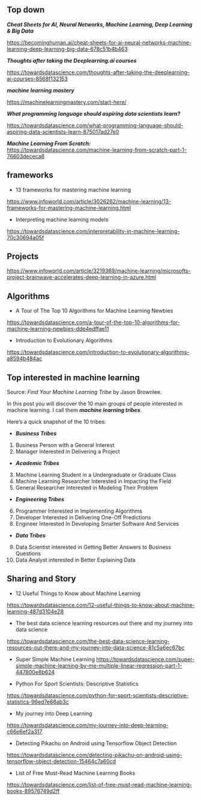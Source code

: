## Top down

***Cheat Sheets for AI, Neural Networks, Machine Learning, Deep Learning & Big Data***

https://becominghuman.ai/cheat-sheets-for-ai-neural-networks-machine-learning-deep-learning-big-data-678c51b4b463

***Thoughts after taking the Deeplearning.ai courses***

https://towardsdatascience.com/thoughts-after-taking-the-deeplearning-ai-courses-8568f132153

***machine learning mastery***

https://machinelearningmastery.com/start-here/

***What programming language should aspiring data scientists learn?***

https://towardsdatascience.com/what-programming-language-should-aspiring-data-scientists-learn-875017ad27e0

***Machine Learning From Scratch:***
https://towardsdatascience.com/machine-learning-from-scratch-part-1-76603dececa6




## frameworks

- 13 frameworks for mastering machine learning

https://www.infoworld.com/article/3026262/machine-learning/13-frameworks-for-mastering-machine-learning.html

- Interpreting machine learning models

https://towardsdatascience.com/interpretability-in-machine-learning-70c30694a05f



## Projects

https://www.infoworld.com/article/3219369/machine-learning/microsofts-project-brainwave-accelerates-deep-learning-in-azure.html

## Algorithms

- A Tour of The Top 10 Algorithms for Machine Learning Newbies

https://towardsdatascience.com/a-tour-of-the-top-10-algorithms-for-machine-learning-newbies-dde4edffae11

- Introduction to Evolutionary Algorithms

https://towardsdatascience.com/introduction-to-evolutionary-algorithms-a8594b484ac





## Top interested in machine learning

Source: *Find Your Machine Learning Tribe* by Jason Brownlee.

In this post you will discover the 10 main groups of people interested in machine learning. I call them ***machine learning tribes***.

Here’s a quick snapshot of the 10 tribes:
- ***Business Tribes***
1) Business Person with a General Interest
2) Manager Interested in Delivering a Project
- ***Academic Tribes***
3) Machine Learning Student in a Undergraduate or Graduate Class
4) Machine Learning Researcher Interested in Impacting the Field
5) General Researcher Interested in Modeling Their Problem
- ***Engineering Tribes***
6) Programmer Interested in Implementing Algorithms
7) Developer Interested in Delivering One-Off Predictions
8) Engineer Interested In Developing Smarter Software And Services
- ***Data Tribes***
9) Data Scientist interested in Getting Better Answers to Business Questions
10) Data Analyst interested in Better Explaining Data

## Sharing and Story

- 12 Useful Things to Know about Machine Learning

https://towardsdatascience.com/12-useful-things-to-know-about-machine-learning-487d3104e28

- The best data science learning resources out there and my journey into data science

https://towardsdatascience.com/the-best-data-science-learning-resources-out-there-and-my-journey-into-data-science-81c5a6ec67bc

- Super Simple Machine Learning
https://towardsdatascience.com/super-simple-machine-learning-by-me-multiple-linear-regression-part-1-447800e8b624

- Python For Sport Scientists: Descriptive Statistics

https://towardsdatascience.com/python-for-sport-scientists-descriptive-statistics-96ed7e66ab3c

- My journey into Deep Learning

https://towardsdatascience.com/my-journey-into-deep-learning-c66e6ef2a317

- Detecting Pikachu on Android using Tensorflow Object Detection

https://towardsdatascience.com/detecting-pikachu-on-android-using-tensorflow-object-detection-15464c7a60cd

- List of Free Must-Read Machine Learning Books

https://towardsdatascience.com/list-of-free-must-read-machine-learning-books-89576749d2ff






